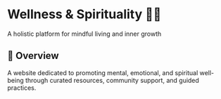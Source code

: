 # Wellness & Spirituality 🌿✨  
A holistic platform for mindful living and inner growth

## 🌟 Overview  
A website dedicated to promoting mental, emotional, and spiritual well-being through curated resources, community support, and guided practices.
